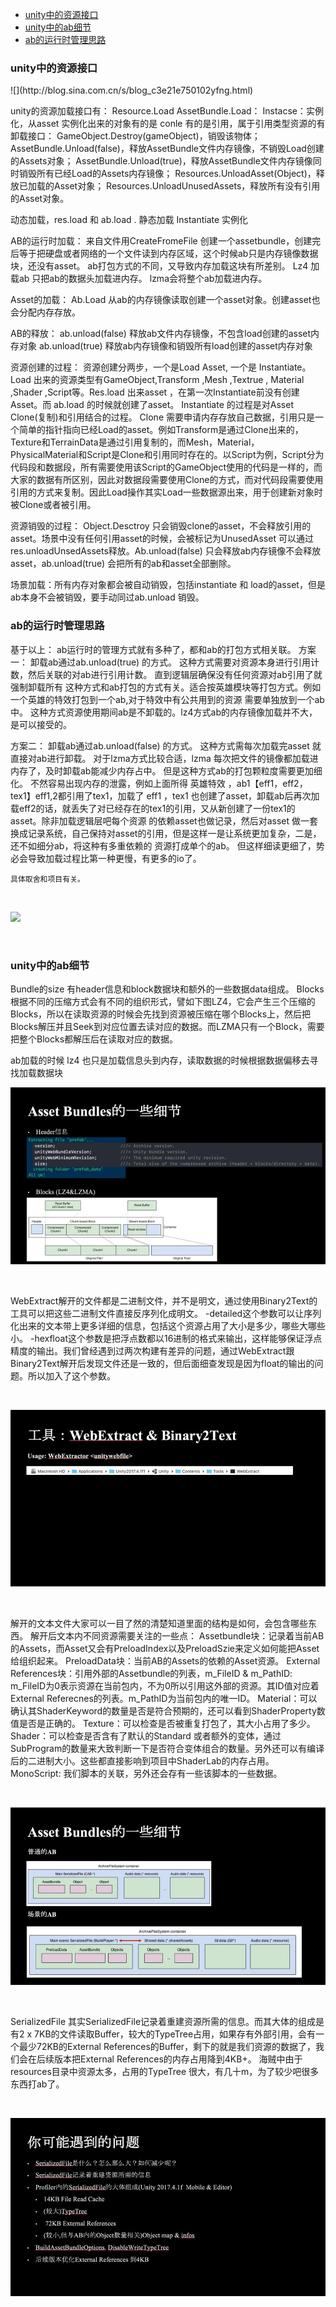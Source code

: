 * [unity中的资源接口](#0)
* [unity中的ab细节](#1)
* [ab的运行时管理思路](#2)
<h3 id = "#1">unity中的资源接口</h3>
![](http://blog.sina.com.cn/s/blog_c3e21e750102yfng.html)

 unity的资源加载接口有：
  Resource.Load 
  AssetBundle.Load：
  Instacse：实例化，从asset 实例化出来的对象有的是 conle 有的是引用，属于引用类型资源的有
 卸载接口：
  GameObject.Destroy(gameObject)，销毁该物体；
  AssetBundle.Unload(false)，释放AssetBundle文件内存镜像，不销毁Load创建的Assets对象；
  AssetBundle.Unload(true)，释放AssetBundle文件内存镜像同时销毁所有已经Load的Assets内存镜像；
  Resources.UnloadAsset(Object)，释放已加载的Asset对象；
  Resources.UnloadUnusedAssets，释放所有没有引用的Asset对象。

动态加载，res.load 和 ab.load . 静态加载 Instantiate 实例化

AB的运行时加载：
来自文件用CreateFromeFile 创建一个assetbundle，创建完后等于把硬盘或者网络的一个文件读到内存区域，这个时候ab只是内存镜像数据块，还没有asset。
ab打包方式的不同，又导致内存加载这块有所差别。 
Lz4 加载ab 只把ab的数据头加载进内存。 lzma会将整个ab加载进内存。

Asset的加载：
Ab.Load 从ab的内存镜像读取创建一个asset对象。创建asset也会分配内存存放。

AB的释放：
ab.unload(false) 释放ab文件内存镜像，不包含load创建的asset内存对象
ab.unload(true)  释放ab内存镜像和销毁所有load创建的asset内存对象


资源创建的过程：
资源创建分两步，一个是Load Asset, 一个是 Instantiate。
Load 出来的资源类型有GameObject,Transform ,Mesh ,Textrue , Material ,Shader ,Script等。Res.load 出来asset ，在第一次Instantiate前没有创建Asset。而
ab.load 的时候就创建了asset。
Instantiate 的过程是对Asset Clone(复制)和引用结合的过程。 Clone 需要申请内存存放自己数据，引用只是一个简单的指针指向已经Load的asset。例如Transform是通过Clone出来的，Texture和TerrainData是通过引用复制的，而Mesh，Material，PhysicalMaterial和Script是Clone和引用同时存在的。以Script为例，Script分为代码段和数据段，所有需要使用该Script的GameObject使用的代码是一样的，而大家的数据有所区别，因此对数据段需要使用Clone的方式，而对代码段需要使用引用的方式来复制。因此Load操作其实Load一些数据源出来，用于创建新对象时被Clone或者被引用。

资源销毁的过程：
Object.Desctroy 只会销毁clone的asset，不会释放引用的asset。场景中没有任何引用asset的时候，会被标记为UnusedAsset 可以通过res.unloadUnsedAssets释放。Ab.unload(false) 只会释放ab内存镜像不会释放asset，ab.unload(true) 会把所有的ab和asset全部删除。

场景加载：所有内存对象都会被自动销毁，包括instantiate 和 load的asset，但是ab本身不会被销毁，要手动同过ab.unload 销毁。

<h3 id = "#2">ab的运行时管理思路</h3>
基于以上：
ab运行时的管理方式就有多种了，都和ab的打包方式相关联。
方案一：
卸载ab通过ab.unload(true) 的方式。
    这种方式需要对资源本身进行引用计数，然后关联的对ab进行引用计数。 直到逻辑层确保没有任何资源对ab引用了就强制卸载所有
    这种方式和ab打包的方式有关。适合按英雄模块等打包方式。例如一个英雄的特效打包到一个ab,对于特效中有公共用到的资源 需要单独放到一个ab中。
    这种方式资源使用期间ab是不卸载的。lz4方式ab的内存镜像加载并不大，是可以接受的。

方案二：
卸载ab通过ab.unload(false) 的方式。
    这种方式需每次加载完asset 就直接对ab进行卸载。 对于lzma方式比较合适，lzma 每次把文件的镜像都加载进内存了，及时卸载ab能减少内存占中。
    但是这种方式ab的打包颗粒度需要更加细化。 不然容易出现内存的泄露，例如上面所得 英雄特效 ，ab1【eff1，eff2，tex1】eff1,2都引用了tex1，加载了
    eff1 ，tex1 也创建了asset，卸载ab后再次加载eff2的话，就丢失了对已经存在的tex1的引用，又从新创建了一份tex1的asset。除非加载逻辑层吧每个资源
    的依赖asset也做记录，然后对asset 做一套换成记录系统，自己保持对asset的引用，但是这样一是让系统更加复杂，二是，还不如细分ab，将这种有多重依赖的
    资源打成单个的ab。 但这样细读更细了，势必会导致加载过程比第一种更慢，有更多的io了。

    具体取舍和项目有关。

<br>

![](Media/ab_4.webp)

<br>


 <h3 id = "#1">unity中的ab细节</h3>

Bundle的size 有header信息和block数据块和额外的一些数据data组成。
Blocks根据不同的压缩方式会有不同的组织形式，譬如下图LZ4，它会产生三个压缩的Blocks，所以在读取资源的时候会先找到资源被压缩在哪个Blocks上，然后把Blocks解压并且Seek到对应位置去读对应的数据。而LZMA只有一个Block，需要把整个Blocks都解压后在读取对应的数据。

ab加载的时候 lz4 也只是加载信息头到内存，读取数据的时候根据数据偏移去寻找加载数据块
<br>

![](Media/ab_1.webp)

<br>

WebExtract解开的文件都是二进制文件，并不是明文，通过使用Binary2Text的工具可以把这些二进制文件直接反序列化成明文。
-detailed这个参数可以让序列化出来的文本带上更多详细的信息，包括这个资源占用了大小是多少，哪些大哪些小。
-hexfloat这个参数是把浮点数都以16进制的格式来输出，这样能够保证浮点精度的输出。我们曾经遇到过两次构建有差异的问题，通过WebExtract跟Binary2Text解开后发现文件还是一致的，但后面细查发现是因为float的输出的问题。所以加入了这个参数。

<br>

![](Media/ab_0.webp)

<br>

解开的文本文件大家可以一目了然的清楚知道里面的结构是如何，会包含哪些东西。
解开后文本内不同资源需要关注的一些点：
Assetbundle块：记录着当前AB的Assets，而Asset又会有PreloadIndex以及PreloadSzie来定义如何能把Asset给组织起来。
PreloadData块：当前AB的Assets的依赖的Asset资源。
External References块：引用外部的Assetbundle的列表，m_FileID & m_PathID: m_FileID为0表示资源在当前包内，不为0所以引用这外部的资源。其ID值对应着External Referecnes的列表。m_PathID为当前包内的唯一ID。
Material：可以确认其ShaderKeyword的数量是否是符合预期的，还可以看到ShaderProperty数值是否是正确的。
Texture：可以检查是否被重复打包了，其大小占用了多少。
Shader：可以检查是否含有了默认的Standard 或者额外的变体，通过SubProgram的数量来大致判断一下是否符合变体组合的数量。另外还可以有编译后的二进制大小。这些都直接影响到项目中ShaderLab的内存占用。
MonoScript: 我们脚本的关联，另外还会存有一些该脚本的一些数据。

<br>

![](Media/ab_2.webp)

<br>

SerializedFile
其实SerializedFile记录着重建资源所需的信息。而其大体的组成是有2 x 7KB的文件读取Buffer，较大的TypeTree占用，如果存有外部引用，会有一个最少72KB的External References的Buffer，剩下的就是我们资源的数据了，我们会在后续版本把External References的内存占用降到4KB+。 海贼中由于resources目录中资源太多，占用的TypeTree 很大，有几十m，为了较少吧很多东西打ab了。

<br>

![](Media/ab_3.webp)

<br>